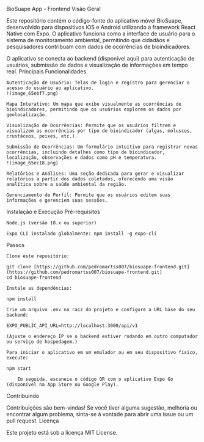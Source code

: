 BioSuape App - Frontend
Visão Geral

Este repositório contém o código-fonte do aplicativo móvel BioSuape, desenvolvido para dispositivos iOS e Android utilizando a framework React Native com Expo. O aplicativo funciona como a interface de usuário para o sistema de monitoramento ambiental, permitindo que cidadãos e pesquisadores contribuam com dados de ocorrências de bioindicadores.

O aplicativo se conecta ao backend (disponível aqui) para autenticação de usuários, submissão de dados e visualização de informações em tempo real.
Principais Funcionalidades

    Autenticação de Usuário: Telas de login e registro para gerenciar o acesso do usuário ao aplicativo.
    !(image_65ebf7.png)

    Mapa Interativo: Um mapa que exibe visualmente as ocorrências de bioindicadores, permitindo que os usuários explorem os dados por geolocalização.

    Visualização de Ocorrências: Permite que os usuários filtrem e visualizem as ocorrências por tipo de bioindicador (algas, moluscos, crustáceos, peixes, etc.).

    Submissão de Ocorrências: Um formulário intuitivo para registrar novas ocorrências, incluindo detalhes como tipo de bioindicador, localização, observações e dados como pH e temperatura.
    !(image_65ec18.png)

    Relatórios e Análises: Uma seção dedicada para gerar e visualizar relatórios a partir dos dados coletados, oferecendo uma visão analítica sobre a saúde ambiental da região.

    Gerenciamento de Perfil: Permite que os usuários editem suas informações e gerenciem suas sessões.

Instalação e Execução
Pré-requisitos

    Node.js (versão 18.x ou superior)

    Expo CLI instalado globalmente: npm install -g expo-cli

Passos

    Clone este repositório:

    git clone [https://github.com/pedromartss007/biosuape-frontend.git](https://github.com/pedromartss007/biosuape-frontend.git)
    cd biosuape-frontend

    Instale as dependências:

    npm install

    Crie um arquivo .env na raiz do projeto e configure a URL base do seu backend:

    EXPO_PUBLIC_API_URL=http://localhost:3000/api/v1

    (Ajuste o endereço IP se o backend estiver rodando em outro computador ou serviço de hospedagem.)

    Para iniciar o aplicativo em um emulador ou em seu dispositivo físico, execute:

    npm start

        Em seguida, escaneie o código QR com o aplicativo Expo Go (disponível na App Store ou Google Play).

Contribuindo

Contribuições são bem-vindas! Se você tiver alguma sugestão, melhoria ou encontrar algum problema, sinta-se à vontade para abrir uma issue ou um pull request.
Licença

Este projeto está sob a licença MIT License.